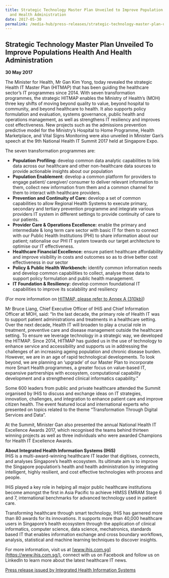 ```yaml
---
title: Strategic Technology Master Plan Unveiled to Improve Population's Health
  and Health Administration
date: 2017-05-30
permalink: /media-hub/press-releases/strategic-technology-master-plan-unveiled-to-improve-population-s-health-and-health-administration/
---
```

## Strategic Technology Master Plan Unveiled To Improve Populations Health And Health Administration

**30 May 2017**

The Minister for Health, Mr Gan Kim Yong, today revealed the strategic Health IT Master Plan (HITMAP) that has been guiding the healthcare sector’s IT programmes since 2014. With seven transformation programmes, the strategic HITMAP enables the Ministry of Health’s (MOH) three key shifts of moving beyond quality to value, beyond hospital to community, and beyond healthcare to health. It also supports policy formulation and evaluation, systems governance, public health and operations management, as well as strengthens IT resiliency and improves cost effectiveness. New projects such as the admissions prevention predictive model for the Ministry’s Hospital to Home Programme, Health Marketplace, and Vital Signs Monitoring were also unveiled in Minister Gan’s speech at the 9th National Health IT Summit 2017 held at Singapore Expo.

The seven transformation programmes are:  
* **Population Profiling:** develop common data analytic capabilities to link data across our healthcare and other non-healthcare data sources to provide actionable insights about our population  
* **Population Enablement**: develop a common platform for providers to engage patient/ caregiver/ consumer to deliver relevant information to them, collect new information from them and a common channel for them to interact with healthcare providers.  
* **Prevention and Continuity of Care:** develop a set of common capabilities to allow Regional Health Systems to execute primary, secondary and tertiary prevention programme and integrate various providers IT system in different settings to provide continuity of care to our patients.  
* **Provider Care & Operations Excellence:** enable the primary and intermediate & long term care sector with basic IT for them to connect with our Public Health Institutions (PHI) to share information about our patient; rationalise our PHI IT system towards our target architecture to optimise our IT effectiveness.  
* **Healthcare Financial Excellence:** ensure patient healthcare affordability and improve visibility in costs and outcomes so as to drive better cost effectiveness in our sector  
* **Policy & Public Health Workbench:** identify common information needs and develop common capabilities to collect, analyse those data to support policy formulation and public health management.  
* **IT Foundation & Resiliency:** develop common foundational IT capabilities to improve its scalability and resiliency

(For more information on [HITMAP, please refer to Annex A (310kb)](/files/press-releases/2017/factsheet-on-health-it-master-plan-hitmap-annex-a.pdf))

Mr Bruce Liang, Chief Executive Officer of IHiS and Chief Information Officer at MOH, said: “In the last decade, the primary role of Health IT was to support patient administrations and treatments in a healthcare setting. Over the next decade, Health IT will broaden to play a crucial role in treatment, preventive care and disease management outside the healthcare setting. To ensure we leverage technology in a strategic way, we developed the HITMAP. Since 2014, HITMAP has guided us in the use of technology to enhance service and accessibility and supports us in addressing the challenges of an increasing ageing population and chronic disease burden. However, we are in an age of rapid technological developments. To look beyond, we are planning an ‘upgrade’ of our Master Plan to incorporate more Smart Health programmes, a greater focus on value-based IT, expansive partnerships with ecosystem, computational capability development and a strengthened clinical informatics capability.”

Some 600 leaders from public and private healthcare attended the Summit organised by IHiS to discuss and exchange ideas on IT strategies, innovation, challenges, and integration to enhance patient care and improve citizen health. The event featured local and international experts who presented on topics related to the theme “Transformation Through Digital Services and Data”.

At the Summit, Minister Gan also presented the annual National Health IT Excellence Awards 2017, which recognised the teams behind thirteen winning projects as well as three individuals who were awarded Champions for Health IT Excellence Awards.

**About Integrated Health Information Systems (IHiS)**  
IHiS is a multi-award-winning healthcare IT leader that digitises, connects, and analyses Singapore’s health ecosystem. Its ultimate aim is to improve the Singapore population’s health and health administration by integrating intelligent, highly resilient, and cost effective technologies with process and people.

IHiS played a key role in helping all major public healthcare institutions become amongst the first in Asia Pacific to achieve HIMSS EMRAM Stage 6 and 7, international benchmarks for advanced technology used in patient care.

Transforming healthcare through smart technology, IHiS has garnered more than 80 awards for its innovations. It supports more than 40,000 healthcare users in Singapore’s health ecosystem through the application of clinical informatics, computer science, data science, mechatronics, standards based IT that enables information exchange and cross boundary workflows, analysis, statistical and machine learning techniques to discover insights.

For more information, visit us at [www.ihis.com.sg](https://www.ihis.com.sg/), connect with us on Facebook and follow us on LinkedIn to learn more about the latest healthcare IT news.

[Press release issued by Integrated Health Information Systems](https://www.ihis.com.sg/Latest_News/Media_Releases/Pages/Strategic_Technology_Master_Plan_Unveiled_To_Improve_Population%E2%80%99s_Health_and_Health_Administration.aspx)